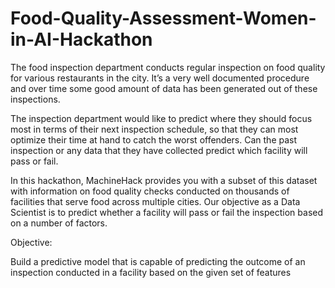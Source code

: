 # Food-Quality-Assessment-Women-in-AI-Hackathon

The food inspection department conducts regular inspection on food quality for various restaurants in the city. 
It’s a very well documented procedure and over time some good amount of data has been generated out of these inspections. 

The inspection department would like to predict where they should focus most in terms of their next inspection schedule,
so that they can most optimize their time at hand to catch the worst offenders.
Can the past inspection or any data that they have collected predict which facility will pass or fail.

In this hackathon, MachineHack provides you with a subset of this dataset with information on food quality checks conducted
on thousands of facilities that serve food across multiple cities. Our objective as a Data Scientist is to predict whether a 
facility will pass or fail the inspection based on a number of factors.

Objective:

Build a predictive model that is capable of predicting the outcome of an inspection conducted in a facility based on the
given set of features
